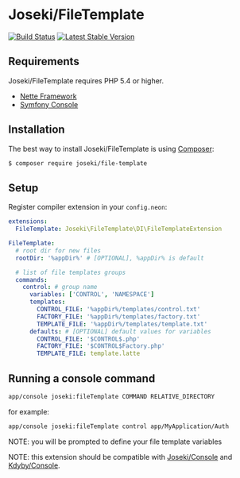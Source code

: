 Joseki/FileTemplate
===================

[![Build Status](https://travis-ci.org/Joseki/FileTemplate.svg?branch=master)](https://travis-ci.org/Joseki/FileTemplate)
[![Latest Stable Version](https://poser.pugx.org/joseki/file-template/v/stable)](https://packagist.org/packages/joseki/file-template)

Requirements
------------

Joseki/FileTemplate requires PHP 5.4 or higher.

- [Nette Framework](https://github.com/nette/nette)
- [Symfony Console](https://github.com/symfony/Console)


Installation
------------

The best way to install Joseki/FileTemplate is using  [Composer](http://getcomposer.org/):

```sh
$ composer require joseki/file-template
```

Setup
-----

Register compiler extension in your `config.neon`:

```yml
extensions:
  FileTemplate: Joseki\FileTemplate\DI\FileTemplateExtension

FileTemplate:
  # root dir for new files
  rootDir: '%appDir%' # [OPTIONAL], %appDir% is default

  # list of file templates groups
  commands:
    control: # group name
      variables: ['CONTROL', 'NAMESPACE']
      templates:
        CONTROL_FILE: '%appDir%/templates/control.txt'
        FACTORY_FILE: '%appDir%/templates/factory.txt'
        TEMPLATE_FILE: '%appDir%/templates/template.txt'
      defaults: # [OPTIONAL] default values for variables
        CONTROL_FILE: '$CONTROL$.php'
        FACTORY_FILE: '$CONTROL$Factory.php'
        TEMPLATE_FILE: template.latte
```

Running a console command
-------------------------

```sh
app/console joseki:fileTemplate COMMAND RELATIVE_DIRECTORY
```

for example:

```sh
app/console joseki:fileTemplate control app/MyApplication/Auth
```

NOTE: you will be prompted to define your file template variables

NOTE: this extension should be compatible with [Joseki/Console](https://github.com/Joseki/Console) and [Kdyby/Console](https://github.com/Kdyby/Console).

